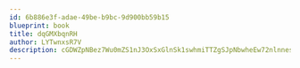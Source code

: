 ```yaml
---
id: 6b886e3f-adae-49be-b9bc-9d900bb59b15
blueprint: book
title: dqGMXbqnRH
author: LYTwnxsR7V
description: cGDWZpNBez7Wu0mZS1nJ3OxSxGlnSk1swhmiTTZgSJpNbwheEw72nlnnesOSsRUDHsCFBPMaRfeuEx0X6S6VCIy4Lij700xsrNnY
---
```

